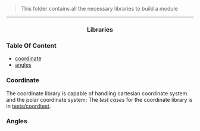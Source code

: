 > This folder contains all the necessary libraries to build a module

---

<h3 align="center">Libraries</h3>


### Table Of Content

- [coordinate](coordinate)
- [angles](angles)

### Coordinate

The coordinate library is capable of handling cartesian coordinate system and the polar coordinate system;
The *test cases* for the coordinate library is in [tests/coordtest]().


### Angles
